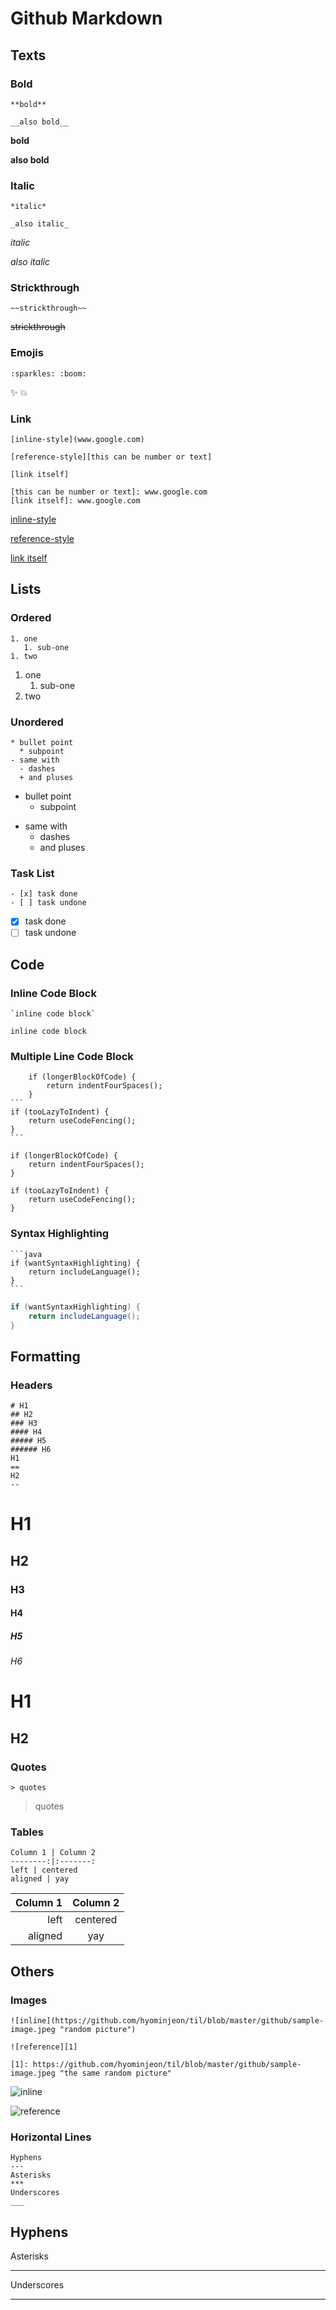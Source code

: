 # Github Markdown

## Texts

### Bold

```
**bold**

__also bold__
```
**bold**

__also bold__

### Italic

```
*italic*

_also italic_
```
*italic*

_also italic_

### Strickthrough

```
~~strickthrough~~
```
~~strickthrough~~

### Emojis

```
:sparkles: :boom:
```
:sparkles: :boom:

### Link

```
[inline-style](www.google.com)

[reference-style][this can be number or text]

[link itself]

[this can be number or text]: www.google.com
[link itself]: www.google.com
```
[inline-style](http://www.google.com)

[reference-style][this can be number or text]

[link itself]

[this can be number or text]: http://www.google.com
[link itself]: http://www.google.com

## Lists

### Ordered

```
1. one
   1. sub-one
1. two
```
1. one
   1. sub-one
1. two

### Unordered

```
* bullet point
  * subpoint
- same with
  - dashes
  + and pluses
```
* bullet point
  * subpoint
- same with
  - dashes
  + and pluses

### Task List

```
- [x] task done
- [ ] task undone
```
- [x] task done
- [ ] task undone

## Code

### Inline Code Block

```
`inline code block`
```
`inline code block`

### Multiple Line Code Block

````
    if (longerBlockOfCode) {
        return indentFourSpaces();
    }
```
if (tooLazyToIndent) {
    return useCodeFencing();
}
```
````
    if (longerBlockOfCode) {
        return indentFourSpaces();
    }
```
if (tooLazyToIndent) {
    return useCodeFencing();
}
```

### Syntax Highlighting

````
```java
if (wantSyntaxHighlighting) {
    return includeLanguage();
}
```
````

```java
if (wantSyntaxHighlighting) {
    return includeLanguage();
}
```

## Formatting

### Headers

```
# H1
## H2
### H3
#### H4
##### H5
###### H6
H1
==
H2
--
```
# H1
## H2
### H3
#### H4
##### H5
###### H6
H1
==
H2
--

### Quotes

```
> quotes
```
> quotes

### Tables

```
Column 1 | Column 2
--------:|:-------:
left | centered
aligned | yay
```
Column 1 | Column 2
--------:|:-------:
left | centered
aligned | yay

## Others

### Images

```
![inline](https://github.com/hyominjeon/til/blob/master/github/sample-image.jpeg "random picture")

![reference][1]

[1]: https://github.com/hyominjeon/til/blob/master/github/sample-image.jpeg "the same random picture"
```
![inline](https://github.com/hyominjeon/til/blob/master/github/sample-image.jpeg "random picture")

![reference][1]

[1]: https://github.com/hyominjeon/til/blob/master/github/sample-image.jpeg "the same random picture"

### Horizontal Lines

```
Hyphens
---
Asterisks
***
Underscores
___
```
Hyphens
---
Asterisks
***
Underscores
___
